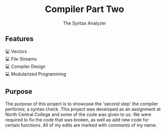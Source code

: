<h1 align="center">Compiler Part Two</h1>
<p align="center">The Syntax Analyzer</p>

## Features
:computer: Vectors <br />
:computer: File Streams <br />
:computer: Compiler Design <br />
:computer: Modularized Programming <br />

## Purpose
The purpose of this project is to showcase the 'second step' the compiler performs; a syntax check.
This project was developed as an assignment at North Central College and some of the code was given to us.
We were required to fix the code that was broken, as well as add new code for certain functions. All of my edits
are marked with comments of my name.
